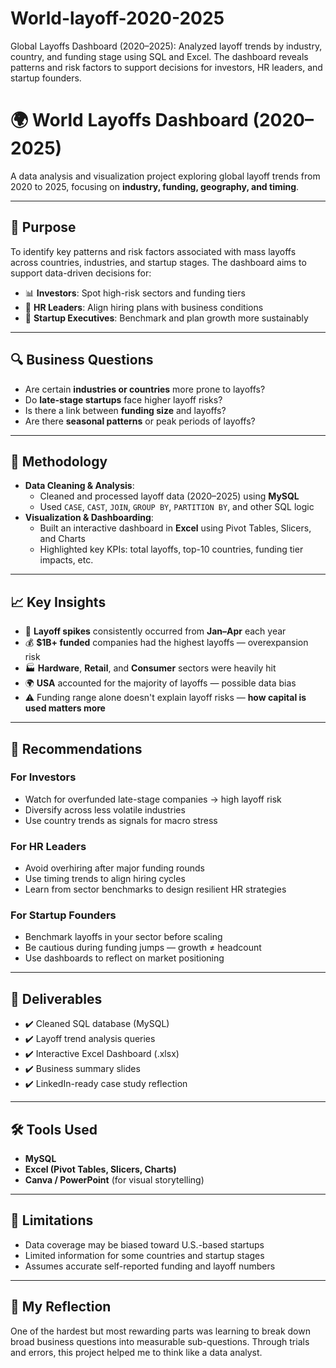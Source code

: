 # World-layoff-2020-2025
Global Layoffs Dashboard (2020–2025): Analyzed layoff trends by industry, country, and funding stage using SQL and Excel. The dashboard reveals patterns and risk factors to support decisions for investors, HR leaders, and startup founders.
# 🌍 World Layoffs Dashboard (2020–2025)

A data analysis and visualization project exploring global layoff trends from 2020 to 2025, focusing on **industry, funding, geography, and timing**.

---

## 📌 Purpose

To identify key patterns and risk factors associated with mass layoffs across countries, industries, and startup stages. The dashboard aims to support data-driven decisions for:

- 📊 **Investors**: Spot high-risk sectors and funding tiers  
- 👥 **HR Leaders**: Align hiring plans with business conditions  
- 🚀 **Startup Executives**: Benchmark and plan growth more sustainably  

---

## 🔍 Business Questions

- Are certain **industries or countries** more prone to layoffs?
- Do **late-stage startups** face higher layoff risks?
- Is there a link between **funding size** and layoffs?
- Are there **seasonal patterns** or peak periods of layoffs?

---

## 🧪 Methodology

- **Data Cleaning & Analysis**:  
  - Cleaned and processed layoff data (2020–2025) using **MySQL**  
  - Used `CASE`, `CAST`, `JOIN`, `GROUP BY`, `PARTITION BY`, and other SQL logic  
- **Visualization & Dashboarding**:  
  - Built an interactive dashboard in **Excel** using Pivot Tables, Slicers, and Charts  
  - Highlighted key KPIs: total layoffs, top-10 countries, funding tier impacts, etc.

---

## 📈 Key Insights

- 📅 **Layoff spikes** consistently occurred from **Jan–Apr** each year  
- 💰 **$1B+ funded** companies had the highest layoffs — overexpansion risk  
- 🏭 **Hardware**, **Retail**, and **Consumer** sectors were heavily hit  
- 🌍 **USA** accounted for the majority of layoffs — possible data bias  
- ⚠️ Funding range alone doesn't explain layoff risks — **how capital is used matters more**

---

## 🧠 Recommendations

### For Investors
- Watch for overfunded late-stage companies → high layoff risk  
- Diversify across less volatile industries  
- Use country trends as signals for macro stress  

### For HR Leaders
- Avoid overhiring after major funding rounds  
- Use timing trends to align hiring cycles  
- Learn from sector benchmarks to design resilient HR strategies  

### For Startup Founders
- Benchmark layoffs in your sector before scaling  
- Be cautious during funding jumps — growth ≠ headcount  
- Use dashboards to reflect on market positioning  

---

## 📎 Deliverables

- ✔️ Cleaned SQL database (MySQL)
- ✔️ Layoff trend analysis queries
- ✔️ Interactive Excel Dashboard (.xlsx)
- ✔️ Business summary slides
- ✔️ LinkedIn-ready case study reflection

---

## 🛠 Tools Used

- **MySQL**
- **Excel (Pivot Tables, Slicers, Charts)**
- **Canva / PowerPoint** (for visual storytelling)
---

## 🧩 Limitations

- Data coverage may be biased toward U.S.-based startups  
- Limited information for some countries and startup stages  
- Assumes accurate self-reported funding and layoff numbers  

---

## 📣 My Reflection

One of the hardest but most rewarding parts was learning to break down broad business questions into measurable sub-questions. Through trials and errors, this project helped me to think like a data analyst. 
